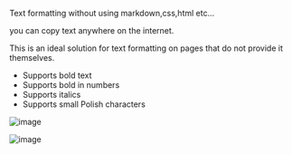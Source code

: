 Text formatting without using markdown,css,html etc...

you can copy text anywhere on the internet.

This is an ideal solution for text formatting on pages that do not provide it themselves.

* Supports bold text
* Supports bold in numbers
* Supports italics
* Supports small Polish characters
  
![image](https://github.com/user-attachments/assets/ddb0c83c-8216-42f1-9246-28c2984f1389)

![image](https://github.com/user-attachments/assets/c6af03b2-4b08-4c37-8c84-747f040d938b)
